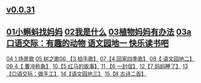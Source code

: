 ## [v0.0.31](https://github.com/shanuan/chinese-grade-2a/edit/master/README.md)
## [01小蝌蚪找妈妈](01) [02我是什么](02) [03植物妈妈有办法](03) [03a 口语交际：有趣的动物 语文园地一 快乐读书吧](03a)
[04 1 场景歌](04) [05 树之歌](05)[06 【3 拍手歌】](06) [07【4 回家四季歌】](07) [08【 语文园地二】](08)[09 4【 曹冲称象】](09) [10【5 红马的故事】](10) [11 【6 一封信】](11) [12【7 妈妈睡了】](12) [13【口语交际：做手工】](13) [14【语文园地三】](14) [15【8 古诗二首】](15)
